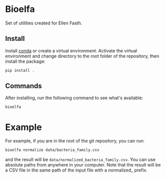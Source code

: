 # Bioelfa

Set of utilities created for Ellen Fasth.

## Install

Install [conda](https://docs.conda.io/en/latest/miniconda.html) or create a virtual environment.
Activate the virtual environment and change directory to the root folder of the repository, then
install the package:

```sh
pip install .
```

## Commands

After installing, run the following command to see what's available:

```sh
bioelfa
```

# Example

For example, if you are in the root of the git repository, you can run:

```sh
bioelfa normalize data/bacteria_family.csv
```

and the result will be `data/normalized_bacteria_family.csv`. You can use absolute paths from anywhere in your computer. Note that the result will be a CSV file in the same path of the input file with a normalized_ prefix.

